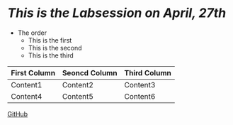 # *This is the Labsession on April, 27th*

* The order
  * This is the first
  * This is the second
  * This is the third
  
First Column | Seoncd Column | Third Column
------------ | ------------- | ------------
Content1 | Content2 | Content3
Content4 | Content5 | Content6

[GitHub](http://github.com)





